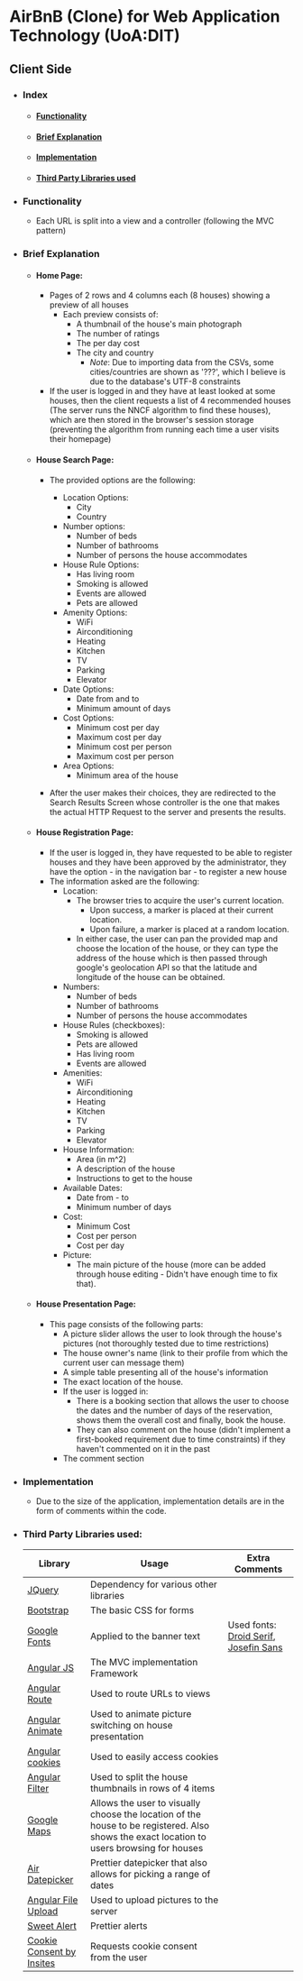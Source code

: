 # AirBnB (Clone) for Web Application Technology (UoA:DIT)
## Client Side

* ### Index
	* #### [Functionality](#func)
	* #### [Brief Explanation](#expl)
	* #### [Implementation](#impl)
	* #### [Third Party Libraries used](#tpl)

* ### <a name="func"></a>  Functionality
	* Each URL is split into a view and a controller (following the MVC pattern)

* ### <a name="expl"></a> Brief Explanation
	* #### Home Page:
		* Pages of 2 rows and 4 columns each (8 houses) showing a preview of all houses
			* Each preview consists of:
				* A thumbnail of the house's main photograph
				* The number of ratings
				* The per day cost
				* The city and country
					* _Note_: Due to importing data from the CSVs, some cities/countries are shown as '???', which I believe is due to the database's UTF-8 constraints
		* If the user is logged in and they have at least looked at some houses, then the client requests a list of 4 recommended houses (The server runs the NNCF algorithm to find these houses), which are then stored in the browser's session storage (preventing the algorithm from running each time a user visits their homepage)
		
	* #### House Search Page:
		* The provided options are the following:
			* Location Options:
				* City
				* Country
			* Number options:
				* Number of beds
				* Number of bathrooms
				* Number of persons the house accommodates
			* House Rule Options:
				* Has living room
				* Smoking is allowed
				* Events are allowed
				* Pets are allowed
			* Amenity Options:
				* WiFi
				* Airconditioning
				* Heating
				* Kitchen
				* TV
				* Parking
				* Elevator
			* Date Options:
				* Date from and to
				* Minimum amount of days
			* Cost Options:
				* Minimum cost per day
				* Maximum cost per day
				* Minimum cost per person
				* Maximum cost per person
			* Area Options:
				* Minimum area of the house
			
		* After the user makes their choices, they are redirected to the Search Results Screen whose controller is the one that makes the actual HTTP Request to the server and presents the results.
		
	* #### House Registration Page:
		* If the user is logged in, they have requested to be able to register houses and they have been approved by the administrator, they have the option - in the navigation bar - to register a new house
		* The information asked are the following:
			* Location:
				* The browser tries to acquire the user's current location. 
					* Upon success, a marker is placed at their current location.
					* Upon failure, a marker is placed at a random location.
				* In either case, the user can pan the provided map and choose the location of the house, or they can type the address of the house which is then passed through google's geolocation API so that the latitude and longitude of the house can be obtained.
			* Numbers:
				* Number of beds
				* Number of bathrooms
				* Number of persons the house accommodates
			* House Rules (checkboxes):
				* Smoking is allowed
				* Pets are allowed
				* Has living room
				* Events are allowed
			* Amenities:
				* WiFi
				* Airconditioning
				* Heating
				* Kitchen
				* TV
				* Parking
				* Elevator
			* House Information:
				* Area (in m^2)
				* A description of the house
				* Instructions to get to the house
			* Available Dates:
				* Date from - to
				* Minimum number of days
			* Cost:
				* Minimum Cost
				* Cost per person
				* Cost per day
			* Picture:
				* The main picture of the house (more can be added through house editing - Didn't have enough time to fix that).
				
	* #### House Presentation Page:
		* This page consists of the following parts:
			* A picture slider allows the user to look through the house's pictures (not thoroughly tested due to time restrictions)
			* The house owner's name (link to their profile from which the current user can message them)
			* A simple table presenting all of the house's information
			* The exact location of the house.
			* If the user is logged in:
				* There is a booking section that allows the user to choose the dates and the number of days of the reservation, shows them the overall cost and finally, book the house.
				* They can also comment on the house (didn't implement a first-booked requirement due to time constraints) if they haven't commented on it in the past
			* The comment section
				
		
			
	
* ### <a name="impl"></a> Implementation
	* Due to the size of the application, implementation details are in the form of comments within the code.
	
	
* ### <a name="tpl"></a> Third Party Libraries used:

	| Library | Usage | Extra Comments |
	|-----------|---------|------------------------|
	| [JQuery](https://jquery.com/)  | Dependency for various other libraries | |
	| [Bootstrap](http://getbootstrap.com/) | The basic CSS for forms | |
	| [Google Fonts](https://fonts.google.com/) | Applied to the banner text | Used fonts: [Droid Serif](https://fonts.google.com/?query=droid+serif), [Josefin Sans](https://fonts.google.com/?query=josefin+sans)|
	| [Angular JS](https://angularjs.org/) | The MVC implementation Framework | |
	| [Angular Route](https://www.npmjs.com/package/angular-route) | Used to route URLs to views | |
	| [Angular Animate](https://www.npmjs.com/package/angular-animate) | Used to animate picture switching on house presentation | |
	| [Angular cookies](https://www.npmjs.com/package/angular-cookies) | Used to easily access cookies | |
	| [Angular Filter](https://www.npmjs.com/package/angular-filter) | Used to split the house thumbnails in rows of 4 items | |
	| [Google Maps](https://developers.google.com/maps/documentation/javascript/) | Allows the user to visually choose the location of the house to be registered. Also shows the exact location to users browsing for houses | |
	| [Air Datepicker](http://t1m0n.name/air-datepicker/docs/) | Prettier datepicker that also allows for picking a range of dates | |
	| [Angular File Upload](https://github.com/danialfarid/ng-file-upload) | Used to upload pictures to the server | |
	| [Sweet Alert](https://limonte.github.io/sweetalert2/) | Prettier alerts | |
	| [Cookie Consent by Insites](https://cookieconsent.insites.com/) | Requests cookie consent from the user | |

